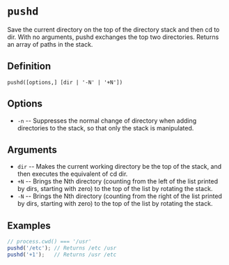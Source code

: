 # `pushd`

Save the current directory on the top of the directory stack and then cd to dir. 
With no arguments, pushd exchanges the top two directories. Returns an array of paths in the stack.

## Definition

    pushd([options,] [dir | '-N' | '+N'])

## Options

 - `-n` -- Suppresses the normal change of directory when adding directories to the stack, so that only the stack is manipulated.

## Arguments

 - `dir` -- Makes the current working directory be the top of the stack, and then executes the equivalent of cd dir.
 - `+N` -- Brings the Nth directory (counting from the left of the list printed by dirs, starting with zero) to the top of the list by rotating the stack.
 - `-N` -- Brings the Nth directory (counting from the right of the list printed by dirs, starting with zero) to the top of the list by rotating the stack.

## Examples

```javascript
// process.cwd() === '/usr'
pushd('/etc'); // Returns /etc /usr
pushd('+1');   // Returns /usr /etc
```